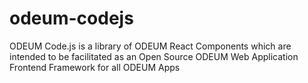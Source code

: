 # odeum-codejs
ODEUM Code.js is a library of ODEUM React Components which are intended to be facilitated as an Open Source ODEUM Web Application Frontend Framework for all ODEUM Apps
